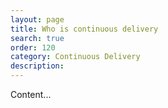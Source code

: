 ```yaml
---
layout: page
title: Who is continuous delivery
search: true
order: 120
category: Continuous Delivery
description: 
---
```



Content...